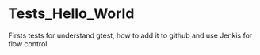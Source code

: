 # Tests_Hello_World
Firsts tests for understand gtest, how to add it to github and use Jenkis for flow control 
